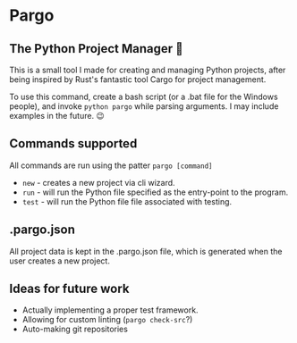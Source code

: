 # Pargo
## The Python Project Manager :snake:

This is a small tool I made for creating and managing Python projects, after being inspired by Rust's fantastic tool Cargo for project management.

To use this command, create a bash script (or a .bat file for the Windows people), and invoke `python pargo` while parsing arguments. I may include examples in the future. :wink:

## Commands supported

All commands are run using the patter `pargo [command]`

- `new` - creates a new project via cli wizard.
- `run` - will run the Python file specified as the entry-point to the program.
- `test` - will run the Python file file associated with testing.

## .pargo.json

All project data is kept in the .pargo.json file, which is generated when the user creates a new project.

## Ideas for future work

- Actually implementing a proper test framework.
- Allowing for custom linting (`pargo check-src`?)
- Auto-making git repositories
